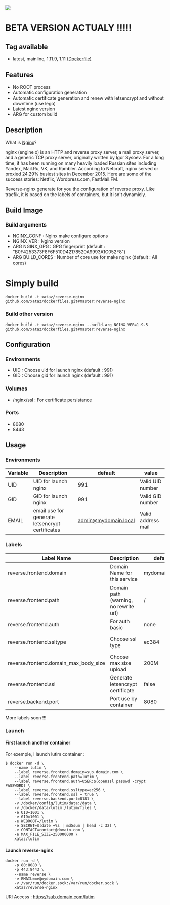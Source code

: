 ![](http://nginx.org/nginx.png)

# BETA VERSION ACTUALY !!!!!

## Tag available
* latest, mainline, 1.11.9, 1.11 [(Dockerfile)](https://github.com/xataz/dockerfiles/blob/master/reverse-nginx/mainline/Dockerfile)

## Features
* No ROOT process
* Automatic configuration generation
* Automatic certificate generation and renew with letsencrypt and without downtime (use lego)
* Latest nginx version
* ARG for custom build

## Description
What is [Nginx](http://nginx.org)?

nginx (engine x) is an HTTP and reverse proxy server, a mail proxy server, and a generic TCP proxy server, originally written by Igor Sysoev. For a long time, it has been running on many heavily loaded Russian sites including Yandex, Mail.Ru, VK, and Rambler. According to Netcraft, nginx served or proxied 24.29% busiest sites in December 2015. Here are some of the success stories: Netflix, Wordpress.com, FastMail.FM.

Reverse-nginx generate for you the configuration of reverse proxy. Like traefik, it is based on the labels of containers, but it isn't dynamicly.

## Build Image
### Build arguments
* NGINX_CONF : Nginx make configure options
* NGINX_VER : Nginx version
* ARG NGINX_GPG : GPG fingerprint (default : "B0F4253373F8F6F510D42178520A9993A1C052F8")
* ARG BUILD_CORES : Number of core use for make nginx (default : All cores)

# Simply build
```shell
docker build -t xataz/reverse-nginx github.com/xataz/dockerfiles.git#master:reverse-nginx
```
### Build other version
```shell
docker build -t xataz/reverse-nginx --build-arg NGINX_VER=1.9.5 github.com/xataz/dockerfiles.git#master:reverse-nginx
```

## Configuration
### Environments
* UID : Choose uid for launch nginx (default : 991)
* GID : Choose gid for launch nginx (default : 991)

### Volumes
* /nginx/ssl : For certificate persistance

### Ports
* 8080
* 8443

## Usage
### Environments
| Variable | Description | default | value |
| -------- | ----------- | ------- | ----- |
| UID | UID for launch nginx | 991 | Valid UID number |
| GID | GID for launch nginx | 991 | Valid GID number |
| EMAIL | email use for generate letsencrypt certificates | admin@mydomain.local | Valid address mail |

### Labels
| Label Name | Description | default | value |
| ---------- | ----------- | ------- | ----- |
| reverse.frontend.domain | Domain Name for this service | mydomain.local | valid domain name |
| reverse.frontend.path | Domain path (warning, no rewrite url) | / | valid path, with / |
| reverse.frontend.auth | For auth basic | none | user:encryptpassword |
| reverse.frontend.ssltype | Choose ssl type | ec384 | rsa2048, rsa4096, rsa8192, ec256 or ec384 |
| reverse.frontend.domain\_max\_body\_size | Choose max size upload | 200M | Numeric value with unit (K,M,G,T) |
| reverse.frontend.ssl | Generate letsencrypt certificate | false | true or false |
| reverse.backend.port | Port use by container | 8080 | Valid port number |

More labels soon !!!

### Launch
#### First launch another container
For exemple, I launch lutim container :
```shell
$ docker run -d \
    --name lutim \
    --label reverse.frontend.domain=sub.domain.com \
    --label reverse.frontend.path=lutim \
    --label reverse.frontend.auth=USER:$(openssl passwd -crypt PASSWORD) \
    --label reverse.frontend.ssltype=ec256 \
    --label reverse.frontend.ssl = true \
    --label reverse.backend.port=8181 \
    -v /docker/config/lutim/data:/data \
    -v /docker/data/lutim:/lutim/files \
    -e UID=1001 \
    -e GID=1001 \
    -e WEBROOT=/lutim \
    -e SECRET=$(date +%s | md5sum | head -c 32) \
    -e CONTACT=contact@domain.com \
    -e MAX_FILE_SIZE=250000000 \
    xataz/lutim
```


#### Launch reverse-nginx
```shell
docker run -d \
	-p 80:8080 \
	-p 443:8443 \
    --name reverse \
    -e EMAIL=me@mydomain.com \
    -v /var/run/docker.sock:/var/run/docker.sock \
	xataz/reverse-nginx
```

URI Access : https://sub.domain.com/lutim



